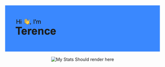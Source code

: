 ![header](https://github.com/TerenceGrover/TerenceGrover/blob/main/header.png?raw=true)

<p align="center">
  <img alt="My Stats Should render here" src="https://github-readme-stats.vercel.app/api?username=TerenceGrover&count_private=true&theme=transparent&show_icons=true" />
</p>

<!--
**TerenceGrover/TerenceGrover** is a ✨ _special_ ✨ repository because its `README.md` (this file) appears on your GitHub profile.
[![Terence's GitHub stats](https://github-readme-stats.vercel.app/api?username=TerenceGrover&count_private=true&theme=transparent&show_icons=true)](https://github.com/TerenceGrover/github-readme-stats)
Here are some ideas to get you started:

- 🔭 I’m currently working on ...
- 🌱 I’m currently learning ...
- 👯 I’m looking to collaborate on ...
- 🤔 I’m looking for help with ...
- 💬 Ask me about ...
- 📫 How to reach me: ...
- 😄 Pronouns: ...
- ⚡ Fun fact: ...
-->
